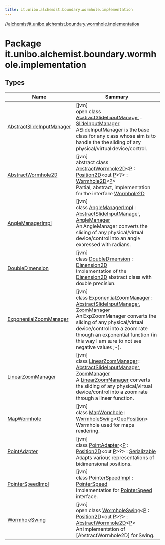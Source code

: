 ```yaml
---
title: it.unibo.alchemist.boundary.wormhole.implementation
---
```

//[alchemist](../../index.html)/[it.unibo.alchemist.boundary.wormhole.implementation](index.html)



# Package it.unibo.alchemist.boundary.wormhole.implementation



## Types


| Name | Summary |
|---|---|
| [AbstractSlideInputManager](-abstract-slide-input-manager/index.html) | [jvm]<br>open class [AbstractSlideInputManager](-abstract-slide-input-manager/index.html) : [SlideInputManager](../it.unibo.alchemist.boundary.wormhole.interfaces/-slide-input-manager/index.html)<br>ASlideInputManager is the base class for any class whose aim is to handle the the sliding of any physical/virtual device/control. |
| [AbstractWormhole2D](-abstract-wormhole2-d/index.html) | [jvm]<br>abstract class [AbstractWormhole2D](-abstract-wormhole2-d/index.html)<[P](-abstract-wormhole2-d/index.html) : [Position2D](../it.unibo.alchemist.model.interfaces/-position2-d/index.html)<out [P](-point-adapter/index.html)>?> : [Wormhole2D](../it.unibo.alchemist.boundary.wormhole.interfaces/-wormhole2-d/index.html)<[P](-point-adapter/index.html)> <br>Partial, abstract, implementation for the interface [Wormhole2D](../it.unibo.alchemist.boundary.wormhole.interfaces/-wormhole2-d/index.html). |
| [AngleManagerImpl](-angle-manager-impl/index.html) | [jvm]<br>class [AngleManagerImpl](-angle-manager-impl/index.html) : [AbstractSlideInputManager](-abstract-slide-input-manager/index.html), [AngleManager](../it.unibo.alchemist.boundary.wormhole.interfaces/-angle-manager/index.html)<br>An AngleManager converts the sliding of any physical/virtual device/control into an angle expressed with radians. |
| [DoubleDimension](-double-dimension/index.html) | [jvm]<br>class [DoubleDimension](-double-dimension/index.html) : [Dimension2D](https://docs.oracle.com/javase/8/docs/api/java/awt/geom/Dimension2D.html)<br>Implementation of the [Dimension2D](https://docs.oracle.com/javase/8/docs/api/java/awt/geom/Dimension2D.html) abstract class with double precision. |
| [ExponentialZoomManager](-exponential-zoom-manager/index.html) | [jvm]<br>class [ExponentialZoomManager](-exponential-zoom-manager/index.html) : [AbstractSlideInputManager](-abstract-slide-input-manager/index.html), [ZoomManager](../it.unibo.alchemist.boundary.wormhole.interfaces/-zoom-manager/index.html)<br>An ExpZoomManager converts the sliding of any physical/virtual device/control into a zoom rate through an exponential function (in this way I am sure to not see negative values ;-). |
| [LinearZoomManager](-linear-zoom-manager/index.html) | [jvm]<br>class [LinearZoomManager](-linear-zoom-manager/index.html) : [AbstractSlideInputManager](-abstract-slide-input-manager/index.html), [ZoomManager](../it.unibo.alchemist.boundary.wormhole.interfaces/-zoom-manager/index.html)<br>A [LinearZoomManager](-linear-zoom-manager/index.html) converts the sliding of any physical/virtual device/control into a zoom rate through a linear function. |
| [MapWormhole](-map-wormhole/index.html) | [jvm]<br>class [MapWormhole](-map-wormhole/index.html) : [WormholeSwing](-wormhole-swing/index.html)<[GeoPosition](../it.unibo.alchemist.model.interfaces/-geo-position/index.html)> <br>Wormhole used for maps rendering. |
| [PointAdapter](-point-adapter/index.html) | [jvm]<br>class [PointAdapter](-point-adapter/index.html)<[P](-point-adapter/index.html) : [Position2D](../it.unibo.alchemist.model.interfaces/-position2-d/index.html)<out [P](-point-adapter/index.html)>?> : [Serializable](https://docs.oracle.com/javase/8/docs/api/java/io/Serializable.html)<br>Adapts various representations of bidimensional positions. |
| [PointerSpeedImpl](-pointer-speed-impl/index.html) | [jvm]<br>class [PointerSpeedImpl](-pointer-speed-impl/index.html) : [PointerSpeed](../it.unibo.alchemist.boundary.wormhole.interfaces/-pointer-speed/index.html)<br>Implementation for [PointerSpeed](../it.unibo.alchemist.boundary.wormhole.interfaces/-pointer-speed/index.html) interface. |
| [WormholeSwing](-wormhole-swing/index.html) | [jvm]<br>open class [WormholeSwing](-wormhole-swing/index.html)<[P](-wormhole-swing/index.html) : [Position2D](../it.unibo.alchemist.model.interfaces/-position2-d/index.html)<out [P](-wormhole-swing/index.html)>?> : [AbstractWormhole2D](-abstract-wormhole2-d/index.html)<[P](-wormhole-swing/index.html)> <br>An implementation of [AbstractWormhole2D] for Swing. |

